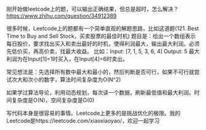刚开始做leetcode上的题，可以输出正确结果，但总是超时，怎么解决？https://www.zhihu.com/question/34912389

很多时候，Leetcode上的题都有一个简单直观的解题思路，比如这道题(121. Best Time to Buy and Sell Stock，买卖股票的最佳时机)
题目是：给出一个数组表示每日股价，要求找出买入和卖出最好的时机，使得利润最大，输出最大利润。必须先低价买，再高价卖，找最大收益。
比如：Input: [7, 1, 5, 3, 6, 4]
Output: 5
最大利润为在Input[1]=1时买入，在Input[4]=6时卖出。

常见想法是：先选择所有数中最大和最小的，然后判断是否可行，如果不可行就尝试次大和次小的数字，算法时间复杂度为O(N^2)

如果学过算法导论，利用动态规划，每次读一个数据，刷新最低值和最大利润。时间复杂度是O(N)，空间复杂度是O(0)

写代码本身是很容易的事情。Leetcode上更多的是挑战优化的极限。我的Leetcode是https://leetcode.com/xiaoxiaoyao/，欢迎一起学习
